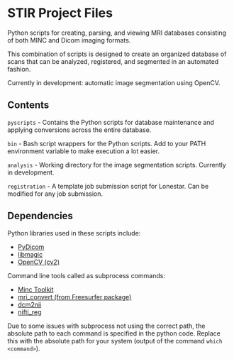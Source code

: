 STIR Project Files
==================

Python scripts for creating, parsing, and viewing
MRI databases consisting of both MINC and Dicom imaging
formats.

This combination of scripts is designed to create an organized
database of scans that can be analyzed, registered, and segmented
in an automated fashion.

Currently in development: automatic image segmentation using
OpenCV. 

Contents
--------
`pyscripts` - Contains the Python scripts for database maintenance and
              applying conversions across the entire database.

`bin` - Bash script wrappers for the Python scripts. Add to your PATH 
        environment variable to make execution a lot easier.

`analysis` - Working directory for the image segmentation scripts. 
             Currently in development.

`registration` - A template job submission script for Lonestar. Can be 
                 modified for any job submission.

Dependencies
------------

Python libraries used in these scripts include:

- [PyDicom][pydicom]
- [libmagic][libmagic]
- [OpenCV (cv2)][opencv]

Command line tools called as subprocess commands:
- [Minc Toolkit][minctool]
- [mri_convert (from Freesurfer package)][mriconvert]
- [dcm2nii][dcm2nii]
- [nifti_reg][niftireg_link]

Due to some issues with subprocess not using the correct path, the
absolute path to each command is specified in the python code. Replace
this with the absolute path for your system (output of the command
`which <command>`).


[pydicom]: https://github.com/darcymason/pydicom
[libmagic]: https://pypi.python.org/pypi/python-magic
[opencv]: http://opencv.org/
[minctool]: https://github.com/BIC-MNI/minc-toolkit
[mriconvert]: http://freesurfer.net/
[dcm2nii]: https://www.nitrc.org/projects/dcm2nii/
[niftireg_link]: http://cmictig.cs.ucl.ac.uk/wiki/index.php/NiftyReg
